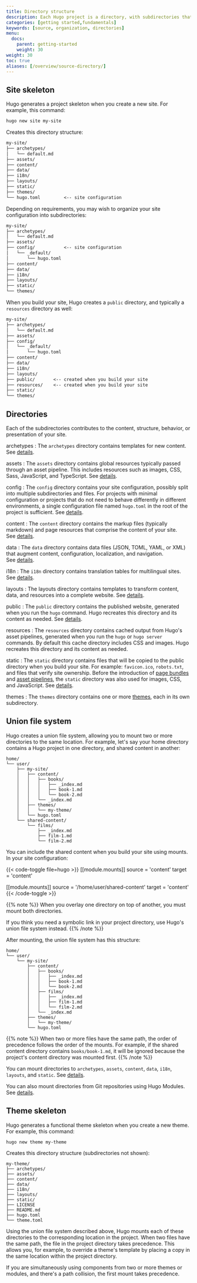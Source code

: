 ```yaml
---
title: Directory structure
description: Each Hugo project is a directory, with subdirectories that contribute to the content, structure, behavior, and presentation of your site.
categories: [getting started,fundamentals]
keywords: [source, organization, directories]
menu:
  docs:
    parent: getting-started
    weight: 30
weight: 30
toc: true
aliases: [/overview/source-directory/]
---
```


## Site skeleton

Hugo generates a project skeleton when you create a new site. For example, this command:

```sh
hugo new site my-site
```

Creates this directory structure:

```txt
my-site/
├── archetypes/
│   └── default.md
├── assets/
├── content/
├── data/
├── i18n/
├── layouts/
├── static/
├── themes/
└── hugo.toml         <-- site configuration
```

Depending on requirements, you may wish to organize your site configuration into subdirectories:

```txt
my-site/
├── archetypes/
│   └── default.md
├── assets/
├── config/           <-- site configuration
│   └── _default/
│       └── hugo.toml
├── content/
├── data/
├── i18n/
├── layouts/
├── static/
└── themes/
```

When you build your site, Hugo creates a `public` directory, and typically a `resources` directory as well:

```txt
my-site/
├── archetypes/
│   └── default.md
├── assets/
├── config/       
│   └── _default/
│       └── hugo.toml
├── content/
├── data/
├── i18n/
├── layouts/
├── public/       <-- created when you build your site
├── resources/    <-- created when you build your site
├── static/
└── themes/
```

## Directories

Each of the subdirectories contributes to the content, structure, behavior, or presentation of your site.

archetypes
: The `archetypes` directory contains templates for new content. See&nbsp;[details](/content-management/archetypes/).

assets
: The `assets` directory contains global resources typically passed through an asset pipeline. This includes resources such as images, CSS, Sass, JavaScript, and TypeScript. See&nbsp;[details](/hugo-pipes/introduction/).

config
: The `config` directory contains your site configuration, possibly split into multiple subdirectories and files. For projects with minimal configuration or projects that do not need to behave differently in different environments, a single configuration file named `hugo.toml` in the root of the project is sufficient. See&nbsp;[details](/getting-started/configuration/#configuration-directory).

content
: The `content` directory contains the markup files (typically markdown) and page resources that comprise the content of your site. See&nbsp;[details](/content-management/organization/).

data
: The `data` directory contains data files (JSON, TOML, YAML, or XML) that augment content, configuration, localization, and navigation. See&nbsp;[details](/templates/data-templates/).

i18n
: The `i18n` directory contains translation tables for multilingual sites. See&nbsp;[details](/content-management/multilingual/).

layouts
: The layouts directory contains templates to transform content, data, and resources into a complete website. See&nbsp;[details](/templates/).

public
: The `public` directory contains the published website, generated when you run the `hugo` command. Hugo recreates this directory and its content as needed. See&nbsp;[details](/getting-started/usage/#build-your-site).

resources
: The `resources` directory contains cached output from Hugo's asset pipelines, generated when you run the `hugo` or `hugo server` commands. By default this cache directory includes CSS and images. Hugo recreates this directory and its content as needed.

static
: The `static` directory contains files that will be copied to the public directory when you build your site. For example: `favicon.ico`, `robots.txt`, and files that verify site ownership. Before the introduction of [page bundles](/getting-started/glossary/#page-bundle) and [asset pipelines](/hugo-pipes/introduction/), the `static` directory was also used for images, CSS, and JavaScript. See&nbsp;[details](/content-management/static-files/).

themes
: The `themes` directory contains one or more [themes](/getting-started/glossary/#theme), each in its own subdirectory.

## Union file system

Hugo creates a union file system, allowing you to mount two or more directories to the same location. For example, let's say your home directory contains a Hugo project in one directory, and shared content in another:

```text
home/
└── user/
    ├── my-site/            
    │   ├── content/
    │   │   ├── books/
    │   │   │   ├── _index.md
    │   │   │   ├── book-1.md
    │   │   │   └── book-2.md
    │   │   └── _index.md
    │   ├── themes/
    │   │   └── my-theme/
    │   └── hugo.toml
    └── shared-content/     
        └── films/
            ├── _index.md
            ├── film-1.md
            └── film-2.md
```

You can include the shared content when you build your site using mounts. In your site configuration:

{{< code-toggle file=hugo >}}
[[module.mounts]]
source = 'content'
target = 'content'

[[module.mounts]]
source = '/home/user/shared-content'
target = 'content'
{{< /code-toggle >}}

{{% note %}}
When you overlay one directory on top of another, you must mount both directories.

If you think you need a symbolic link in your project directory, use Hugo's union file system instead.
{{% /note %}}

After mounting, the union file system has this structure:

```text
home/
└── user/
    └── my-site/
        ├── content/
        │   ├── books/
        │   │   ├── _index.md
        │   │   ├── book-1.md
        │   │   └── book-2.md
        │   ├── films/
        │   │   ├── _index.md
        │   │   ├── film-1.md
        │   │   └── film-2.md
        │   └── _index.md
        ├── themes/
        │   └── my-theme/
        └── hugo.toml
```

{{% note %}}
When two or more files have the same path, the order of precedence follows the order of the mounts. For example, if the shared content directory contains `books/book-1.md`, it will be ignored because the project's content directory was mounted first.
{{% /note %}}

You can mount directories to `archetypes`, `assets`, `content`, `data`, `i18n`, `layouts`, and `static`. See&nbsp;[details](/hugo-modules/configuration/#module-configuration-mounts).

You can also mount directories from Git repositories using Hugo Modules. See&nbsp;[details](/hugo-modules/).

## Theme skeleton

Hugo generates a functional theme skeleton when you create a new theme. For example, this command:

```text
hugo new theme my-theme
```

Creates this directory structure (subdirectories not shown):

```text
my-theme/
├── archetypes/
├── assets/
├── content/
├── data/
├── i18n/
├── layouts/
├── static/
├── LICENSE
├── README.md
├── hugo.toml
└── theme.toml
```

Using the union file system described above, Hugo mounts each of these directories to the corresponding location in the project. When two files have the same path, the file in the project directory takes precedence. This allows you, for example, to override a theme's template by placing a copy in the same location within the project directory.

If you are simultaneously using components from two or more themes or modules, and there's a path collision, the first mount takes precedence.
